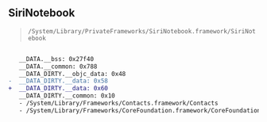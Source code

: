 ## SiriNotebook

> `/System/Library/PrivateFrameworks/SiriNotebook.framework/SiriNotebook`

```diff

   __DATA.__bss: 0x27f40
   __DATA.__common: 0x788
   __DATA_DIRTY.__objc_data: 0x48
-  __DATA_DIRTY.__data: 0x58
+  __DATA_DIRTY.__data: 0x60
   __DATA_DIRTY.__common: 0x10
   - /System/Library/Frameworks/Contacts.framework/Contacts
   - /System/Library/Frameworks/CoreFoundation.framework/CoreFoundation

```
